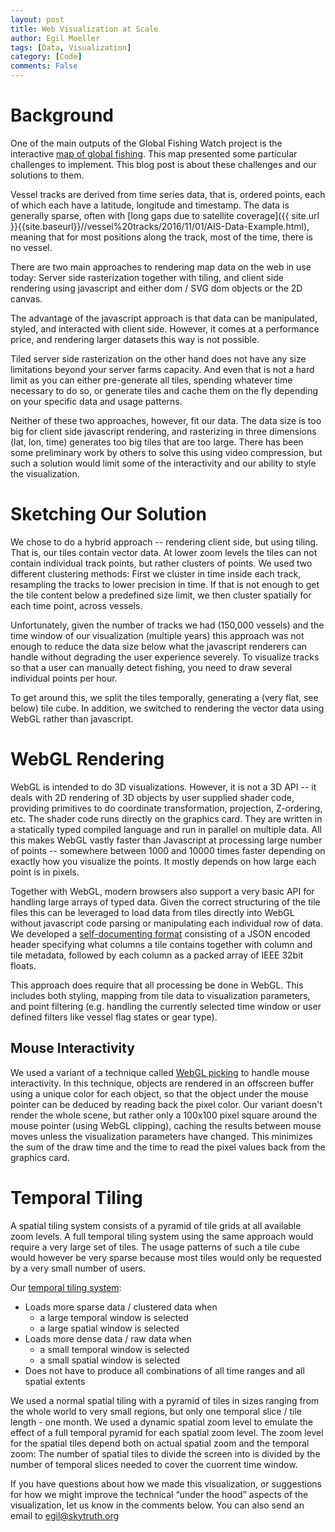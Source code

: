 ```yaml
---
layout: post
title: Web Visualization at Scale
author: Egil Moeller
tags: [Data, Visualization]
category: [Code]
comments: False
---
```


# Background

One of the main outputs of the Global Fishing Watch project is the interactive [map of global fishing](http://globalfishingwatch.org/map). This map presented some particular challenges to implement. This blog post is about these challenges and our solutions to them.

Vessel tracks are derived from time series data, that is, ordered points, each of which each have a latitude, longitude and timestamp. The data is generally sparse, often with [long gaps due to satellite coverage]({{ site.url }}{{site.baseurl}}//vessel%20tracks/2016/11/01/AIS-Data-Example.html), meaning that for most positions along the track, most of the time, there is no vessel.

There are two main approaches to rendering map data on the web in use today: Server side rasterization together with tiling, and client side rendering using javascript and either dom / SVG dom objects or the 2D canvas.

The advantage of the javascript approach is that data can be manipulated, styled, and interacted with client side. However, it comes at a performance price, and rendering larger datasets this way is not possible.

Tiled server side rasterization on the other hand does not have any size limitations beyond your server farms capacity. And even that  is not a hard limit as you can either pre-generate all tiles, spending whatever time necessary to do so, or generate tiles and cache them on the fly depending on your specific data and usage patterns.

Neither of these two approaches, however, fit our data. The data size is too big for client side javascript rendering, and rasterizing in three dimensions (lat, lon, time) generates too big tiles that are too large. There has been some preliminary work by others to solve this using video compression, but such a solution would limit some of the interactivity and our ability to style the visualization. 


# Sketching Our Solution

We chose to do a hybrid approach -- rendering client side, but using tiling. That is, our tiles contain vector data. At lower zoom levels the tiles can not contain individual track points, but rather clusters of points. We used two different clustering methods: First we cluster in time inside each track, resampling the tracks to lower precision in time. If that is not enough to get the tile content below a predefined size limit, we then cluster spatially for each time point, across vessels.

Unfortunately, given the number of tracks we had (150,000 vessels) and the time window of our visualization (multiple years) this approach was not enough to reduce the data size below what the javascript renderers can handle without degrading the user experience severely. To visualize tracks so that a user can manually detect fishing, you need to draw several individual points per hour.

To get around this, we split the tiles temporally, generating a (very flat, see below) tile cube. In addition, we switched to rendering the vector data using WebGL rather than javascript.

# WebGL Rendering

WebGL is intended to do 3D visualizations. However, it is not a 3D API -- it deals with 2D rendering of 3D objects by user supplied shader code, providing primitives to do coordinate transformation, projection, Z-ordering, etc. The shader code runs directly on the graphics card. They are written in a statically typed compiled language and run in parallel on multiple data. All this makes WebGL vastly faster than Javascript at processing large number of points -- somewhere between 1000 and 10000 times faster depending on exactly how you visualize the points. It mostly depends on how large each point is in pixels.

Together with WebGL, modern browsers also support a very basic API for handling large arrays of typed data. Given the correct structuring of the tile files this can be leveraged to load data from tiles directly into WebGL without javascript code parsing or manipulating each individual row of data. We developed a [self-documenting format](https://github.com/GlobalFishingWatch/pelagos-client/blob/master/js/app/Data/TypedMatrixParser.js) consisting of a JSON encoded header specifying what columns a tile contains together with column and tile metadata, followed by each column as a packed array of IEEE 32bit floats.

This approach does require that all processing be done in WebGL. This includes both styling, mapping from tile data to visualization parameters, and point filtering (e.g. handling the currently selected time window or user defined filters like vessel flag states or gear type).

## Mouse Interactivity

We used a variant of a technique called [WebGL picking](http://www.opengl-tutorial.org/miscellaneous/clicking-on-objects/picking-with-an-opengl-hack/) to handle mouse interactivity. In this technique, objects are rendered in an offscreen buffer using a unique color for each object, so that the object under the mouse pointer can be deduced by reading back the pixel color. Our variant doesn't render the whole scene, but rather only a 100x100 pixel square around the mouse pointer (using WebGL clipping), caching the results between mouse moves unless the visualization parameters have changed. This minimizes the sum of the draw time and the time to read the pixel values back from the graphics card.

 # Temporal Tiling

A spatial tiling system consists of a pyramid of tile grids at all available zoom levels. A full temporal tiling system using the same approach would require a very large set of tiles. The usage patterns of such a tile cube would however be very sparse because most tiles would only be requested by a very small number of users.

Our [temporal tiling system](http://globalfishingwatch.github.io/pelagos-client/tiling.html):

* Loads more sparse data / clustered data when
  * a large temporal window is selected
  * a large spatial window is selected
* Loads more dense data / raw data when
  * a small temporal window is selected
  * a small spatial window is selected
* Does not have to produce all combinations of all time ranges and all spatial extents


We used a normal spatial tiling with a pyramid of tiles in sizes ranging from the whole world to very small regions, but only one temporal slice / tile length - one month. We used a dynamic spatial zoom level to emulate the effect of a full temporal pyramid for each spatial zoom level. The zoom level for the spatial tiles depend both on actual spatial zoom and the temporal zoom: The number of spatial tiles to divide the screen into is divided by the number of temporal slices needed to cover the cuorrent time window.

If you have questions about how we made this visualization, or suggestions for how we might improve the technical “under the hood” aspects of the visualization, let us know in the comments below. You can also send an email to egil@skytruth.org
